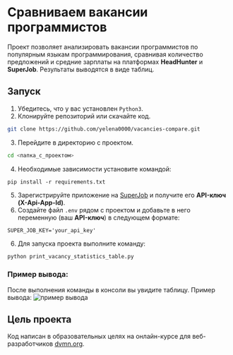 # Сравниваем вакансии программистов

Проект позволяет анализировать вакансии программистов по популярным языкам программирования, сравнивая количество предложений и средние зарплаты на платформах **HeadHunter** и **SuperJob**. 
Результаты выводятся в виде таблиц.

## Запуск

1. Убедитесь, что у вас установлен `Python3`.
2. Клонируйте репозиторий или скачайте код.
```bash
git clone https://github.com/yelena0000/vacancies-compare.git
```
3. Перейдите в директорию с проектом.
```bash
cd <папка_с_проектом>
```
4. Необходимые зависимости установите командой:
```
pip install -r requirements.txt
```
5. Зарегистрируйте приложение на [SuperJob](https://api.superjob.ru/) и получите его **API-ключ (X-Api-App-Id)**.
6. Создайте файл `.env` рядом с проектом и добавьте в него переменную (ваш **API-ключ**) в следующем формате:

```
SUPER_JOB_KEY='your_api_key'
```
6. Для запуска проекта выполните команду:
```bash
python print_vacancy_statistics_table.py
```
### Пример вывода:
После выполнения команды в консоли вы увидите таблицу. Пример вывода:
![пример вывода](https://github.com/user-attachments/assets/e5ae3210-9d61-4c08-b33a-0a7027207c1d)
## Цель проекта

Код написан в образовательных целях на онлайн-курсе для веб-разработчиков [dvmn.org](https://dvmn.org/).
